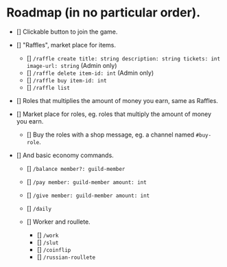 # Roadmap (in no particular order).

- [] Clickable button to join the game.

- [] "Raffles", market place for items.

  - [] `/raffle create title: string description: string tickets: int image-url: string` (Admin only)
  - [] `/raffle delete item-id: int` (Admin only)
  - [] `/raffle buy item-id: int`
  - [] `/raffle list`

- [] Roles that multiplies the amount of money you earn, same as Raffles.

- [] Market place for roles, eg. roles that multiply the amount of money you earn.

  - [] Buy the roles with a shop message, eg. a channel named `#buy-role`.

- [] And basic economy commands.

  - [] `/balance member?: guild-member`
  - [] `/pay member: guild-member amount: int`
  - [] `/give member: guild-member amount: int`
  - [] `/daily`

  - [] Worker and roullete.

    - [] `/work`
    - [] `/slut`
    - [] `/coinflip`
    - [] `/russian-roullete`
